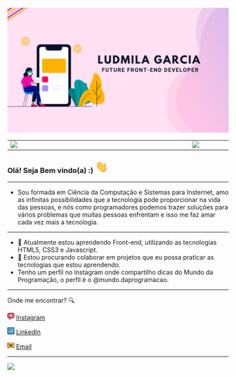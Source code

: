 ![capa github](https://github.com/Ludmila-Garcia/Ludmila-Garcia/blob/main/images/capa_github.png)  



<center>
<table>
    <tr>
        <td><img width="400px" align="left" src="https://github-readme-stats.vercel.app/api/top-langs/?username=Ludmila-Garcia&hide=html&layout=compact&theme=synthwave" /></td>
        <td><img width="495px" align="left" src="https://github-readme-stats.vercel.app/api?username=Ludmila-Garcia&theme=synthwave"/></td>
    </tr>   
</table>
</center>  


### Olá! Seja Bem vindo(a) :) <img src="https://github.com/Ludmila-Garcia/Ludmila-Garcia/blob/main/images/Hi.gif" width="30px">

---
- Sou formada em Ciência da Computação e Sistemas para Insternet, amo as infinitas possibilidades que a tecnologia pode proporcionar na vida das pessoas, e nós como programadores podemos trazer soluções para vários problemas que muitas pessoas enfrentam e isso me faz amar cada vez mais a tecnologia.
---


- 🌱 Atualmente estou aprendendo Front-end, utilizando as tecnologias HTML5, CSS3 e Javascript.
- 👯 Estou procurando colaborar em projetos que eu possa praticar as tecnologias que estou aprendendo.
- Tenho um perfil no Instagram onde compartilho dicas do Mundo da Programação, o perfil é o @mundo.daprogramacao.

---
Onde me encontrar? :mag:  


<a href="https://www.instagram.com/mundo.daprogramacao/"><img src="https://github.com/Ludmila-Garcia/Ludmila-Garcia/blob/main/images/instagram.png" width="16"></img></a> [Instagram](https://www.instagram.com/mundo.daprogramacao)  

<a href="https://www.linkedin.com/in/ludmila-garcia-6b44abb5/"><img src="https://github.com/Ludmila-Garcia/Ludmila-Garcia/blob/main/images/linkedin.png" width="16"></img></a> [LinkedIn](https://www.linkedin.com/in/Ludmila-Garcia)  

<a href="mailto:contatoludmila44@gmail.com"><img src="https://github.com/Ludmila-Garcia/Ludmila-Garcia/blob/main/images/email.png" width="16"></img></a> [Email](mailto:contatoludmila44@gmail.com)  

---  

![](https://komarev.com/ghpvc/?username=Ludmila-Garcia&color=blue&style=flat)



<!--
**Ludmila-Garcia/Ludmila-Garcia** is a ✨ _special_ ✨ repository because its `README.md` (this file) appears on your GitHub profile.-->





